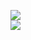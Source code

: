 [![](https://img.shields.io/badge/Made%20With-Github%20Spray-lightgrey.svg?style=for-the-badge&logo=github)](https://github.com/Annihil/github-spray#14338)  
[![](https://i.imgur.com/2DrTn0Z.gif)](https://github.com/Annihil/github-spray)